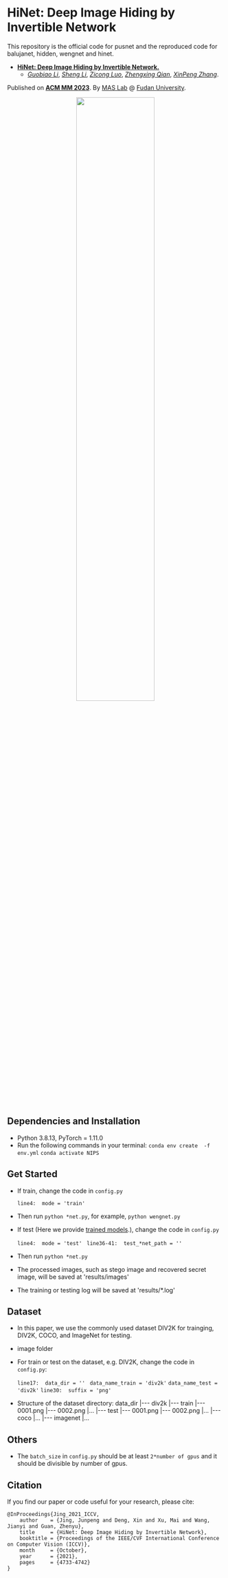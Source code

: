 # HiNet: Deep Image Hiding by Invertible Network
This repository is the official code for pusnet and the reproduced code for balujanet, hidden, wengnet and hinet.

* [**HiNet: Deep Image Hiding by Invertible Network.**](https://openaccess.thecvf.com/content/ICCV2021/html/Jing_HiNet_Deep_Image_Hiding_by_Invertible_Network_ICCV_2021_paper.html) 
  * [*Guobiao Li*](https://tomtomtommi.github.io/), [*Sheng Li*](http://www.commsp.ee.ic.ac.uk/~xindeng/), [*Zicong Luo*](http://shi.buaa.edu.cn/MaiXu/zh_CN/index.htm), [*Zhengxing Qian*](http://buaamc2.net/html/Members/jianyiwang.html), [*XinPeng Zhang*](http://cst.buaa.edu.cn/info/1071/2542.htm).


Published on [**ACM MM 2023**](http://iccv2021.thecvf.com/home).
By [MAS Lab](http://buaamc2.net/) @ [Fudan University](http://ev.buaa.edu.cn/).

<center>
  <img src=https://github.com/TomTomTommi/HiNet/blob/main/HiNet.png width=60% />
</center>
 
## Dependencies and Installation
- Python 3.8.13, PyTorch = 1.11.0
- Run the following commands in your terminal:
    `conda env create  -f env.yml`
    `conda activate NIPS`


## Get Started
- If train, change the code in `config.py`

    `line4:  mode = 'train' ` 

- Then run `python *net.py`, for example, `python wengnet.py`


- If test (Here we provide [trained models](https://drive.google.com/drive/folders/1lM9ED7uzWYeznXSWKg4mgf7Xc7wjjm8Q?usp=sharing).), change the code in `config.py`

    `line4:  mode = 'test' ` 
    `line36-41:  test_*net_path = '' `

- Then run `python *net.py`


- The processed images, such as stego image and recovered secret image, will be saved at 'results/images'
- The training or testing log will be saved at 'results/*.log'


## Dataset
- In this paper, we use the commonly used dataset DIV2K for trainging, DIV2K, COCO, and ImageNet for testing.

- image folder

- For train or test on the dataset,  e.g.  DIV2K, change the code in `config.py`:

    `line17:  data_dir = '' ` 
    `data_name_train = 'div2k'`
    `data_name_test = 'div2k'`
    `line30:  suffix = 'png' `

- Structure of the dataset directory:
    data_dir 
    |--- div2k
        |--- train
            |--- 0001.png
            |--- 0002.png
            |...
        |--- test
            |--- 0001.png
            |--- 0002.png
            |...
    |--- coco
        |...
    |--- imagenet
        |...

    

## Others
- The `batch_size` in `config.py` should be at least `2*number of gpus` and it should be divisible by number of gpus.

## Citation
If you find our paper or code useful for your research, please cite:
```
@InProceedings{Jing_2021_ICCV,
    author    = {Jing, Junpeng and Deng, Xin and Xu, Mai and Wang, Jianyi and Guan, Zhenyu},
    title     = {HiNet: Deep Image Hiding by Invertible Network},
    booktitle = {Proceedings of the IEEE/CVF International Conference on Computer Vision (ICCV)},
    month     = {October},
    year      = {2021},
    pages     = {4733-4742}
}

```
